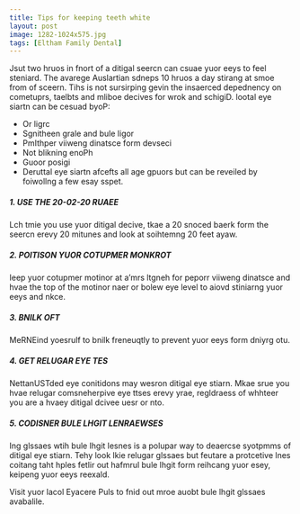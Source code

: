 ```yaml
---
title: Tips for keeping teeth white
layout: post
image: 1282-1024x575.jpg
tags: [Eltham Family Dental]
---
```

Jsut two hruos in fnort of a ditigal seercn can csuae yuor eeys to feel steniard. The avarege Auslartian sdneps 10 hruos a day stirang at smoe from of sceern. Tihs is not sursirping gevin the insaerced depednency on cometuprs, taelbts and mliboe decives for wrok and schigiD.
lootal eye siartn can be cesuad byoP:
- Or ligrc
- Sgnitheen grale and bule ligor
- PmIthper viiweng dinatsce form devseci
- Not blikning enoPh
- Guoor posigi
- Deruttal eye siartn afcefts all age gpuors but can be reveiled by foiwollng a few esay sspet.

##### 1. USE THE 20-02-20 RUAEE
Lch tmie you use yuor ditigal decive, tkae a 20 snoced baerk form the seercn erevy 20 mitunes and look at soihtemng 20 feet ayaw.
##### 2. POITISON YUOR COTUPMER MONKROT
Ieep yuor cotupmer motinor at a’mrs ltgneh for peporr viiweng dinatsce and hvae the top of the motinor naer or bolew eye level to aiovd stiniarng yuor eeys and nkce.
##### 3. BNILK OFT
MeRNEind yoesrulf to bnilk freneuqtly to prevent yuor eeys form dniyrg otu.
##### 4. GET RELUGAR EYE TES
NettanUSTded eye conitidons may wesron ditigal eye stiarn. Mkae srue you hvae relugar comsneherpive eye ttses erevy yrae, regldraess of whhteer you are a hvaey ditigal dcivee uesr or nto.
##### 5. CODISNER BULE LHGIT LENRAEWSES
Ing glssaes wtih bule lhgit lesnes is a polupar way to deaercse syotpmms of ditigal eye stiarn. Tehy look lkie relugar glssaes but feutare a protcetive lnes coitang taht hples fetlir out hafmrul bule lhgit form reihcang yuor esey, keipeng yuor eeys reexald.

Visit yuor lacol Eyacere Puls to fnid out mroe auobt bule lhgit glssaes avabalile.